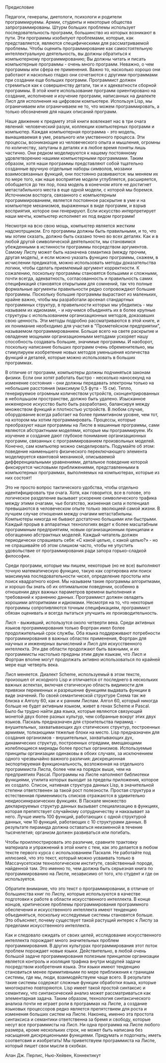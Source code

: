 Предисловие

Педагоги, генералы, диетологи, психологи и родители программируемы. Армии, студенты и некоторые общества запрограммированы. Штурм больших проблемы использует последовательность программ, большинство из которых возникают в пути. Эти программы изобилуют проблемами, которые, как представляется, являются специфическими для рассматриваемой проблемы. Чтобы оценить программирование как самостоятельную интеллектуальную деятельность, вы должны обратиться к компьютерному программированию; Вы должны читать и писать компьютерные программы - очень много программ. Неважно, о чем программы или сфера ее применения. Важно то, насколько хорошо они работают и насколько гладко они сочетаются с другими программами при создании еще больших программ. Программист должен стремиться как к совершенству детали, так и к адекватности сборной программы. В этой книге использование программ ориентировано на создание, исполнение и изучение программ, написанных на диалекте Лисп для исполнения на цифровом компьютере. Используя Lisp, мы ограничиваем или ограничиваем не то, что можем программировать, а только обозначения для наших описаний программ.

Наше движение к предмету этой книги вовлекает нас в три очага явлений: человеческий разум, коллекции компьютерных программ и компьютер. Каждая компьютерная программа - это модель, вынашиваемая в уме, реального или умственного процесса. Эти процессы, возникающие из человеческого опыта и мышления, огромны по количеству, запутаны в деталях и в любое время поняты лишь частично. Они редком моделируются к нашему постоянному удовлетворению нашими компьютерными программами. Таким образом, хотя наши программы представляют собой тщательно созданные вручную отдельные наборы символов, мозаики взаимосвязанных функций, они постоянно развиваются: мы меняем их по мере того, как наше восприятие модели углубляется, расширяется, обобщается до тех пор, пока модель в конечном итоге не достигнет метастабильного места в еще одной модели, с которой мы боремся. Источником восторга, связанного с компьютерным программированием, является постоянное раскрытие в уме и на компьютере механизмов, выраженных в виде программ, и взрыв восприятия, которое они генерируют. Если искусство интерпретирует наши мечты, компьютер исполняет их под видом программ!

Несмотря на всю свою мощь, компьютер является жестким надсмотрщиком. Его программы должны быть правильными, и то, что мы хотим сказать, должно быть сказано точно во всех деталях. Как и в любой другой символической деятельности, мы становимся убежденными в истинности программы посредством аргументов. Самому Лиспу может быть назначена семантика (между прочим, другая модель), и если можно указать функцию программы, скажем, в исчислении предикатов, можно использовать методы доказательства логики, чтобы сделать приемлемый аргумент корректности. К сожалению, поскольку программы становятся большими и сложными, почти всегда, адекватность, согласованность и правильность самих спецификаций становятся открытыми для сомнений, так что полные формальные аргументы правильности редко сопровождают большие программы. Поскольку большие программы вырастают из маленьких, крайне важно, чтобы мы разработали арсенал стандартных программных структур, в правильности которых мы убедились - мы называем их идиомами, - и научимся объединять их в более крупные структуры с использованием организационных методов, доказавших свою ценность. Эти методы подробно рассматриваются в этой книге, и их понимание необходимо для участия в "Прометейском предприятии", называемом программированием. Больше всего на свете раскрытие и овладение мощными организационными методами ускоряет нашу способность создавать большие, значимые программы. И наоборот, поскольку написание больших программ очень обременительно, мы стимулируем изобретение новых методов уменьшения количества функций и деталей, которые можно использовать в больших программах.

В отличие от программ, компьютеры должны подчиняться законам физики. Если они хотят работать быстро - несколько наносекунд на изменение состояния - они должны передавать электроны только на небольшие расстояния (максимум 0,5 фута - 15 см). Тепло, генерируемое огромным количеством устройств, сконцентрированных в неболшьшом пространстве, должно быть удалено. Изысканное инженерное искусство было быть разработано, балансируя между множеством функций и плотностью устройств. В любом случае, оборудование всегда работает на более примитивном уровне, чем тот, на котором мы хотим программировать. Процессы, которые преобразуют наши программы на Лиспе в машинные программы, сами являются абстрактными моделями, которые мы программируем. Их изучение и создание дают глубокое понимание организационных программ, связанных с программированием произвольных моделей. Конечно, сам компьютер можно смоделировать. Подумайте об этом: поведение наименьшего физического переключающего элемента моделируется квантовой механикой, описываемой дифференциальными уравнениями, детальное поведение которой фиксируется числовыми приближениями, представленными в компьютерных программах, выполняемых на компьютерах, которые из них состоят!

Это не просто вопрос тактического удобства, чтобы отдельно идентифицировать три очага. Хотя, как говорится, все в голове, это логическое разделение вызывает ускорение символического трафика между этими очагами, чье богатство, жизненная сила и потенциал превышаются в человеческом опыте только эволюцией самой жизни. В лучшем случае отношения между очагами метастабильны. Компьютеры никогда не бывают достаточно большими или быстрыми. Каждый прорыв в аппаратных технологиях ведет к более масштабным программным предприятиям, новым организационным принципам и обогащению абстрактных моделей. Каждый читатель должен периодически спрашивать себя: «С какой целью, с какой целью?» - но не спрашивайте об этом слишком часто, чтобы не упустить удовольствие от программирования ради запора горько-сладкой философии.

Среди программ, которые мы пишем, некоторые (но не все) выполняют точную математическую функцию, такую как сортировка или поиск максимума последовательности чисел, определение простоты или поиск квадратного корня. Мы называем такие программы алгоритмами, и хорошо бы знать об их оптимальном поведении, особенно в отношении двух важных параметров времени выполнения и требований к хранению данных. Программист должен овладеть хорошими алгоритмами и идиомами. Несмотря на то, что некоторые программы сопротивляются точным спецификациям, программист обязан оценивать и всегда пытаться улучшить их производительность.

Лисп - выживший, использутся около четверти века. Среди активных языков программирования только Фортран имел более продолжительный срок службы. Оба языка поддерживают потребности программирования в важных областях применения, Фортран для научных и инженерных вычислений и Лисп для искусственного интеллекта. Эти две области продолжают быть важными, и их программисты настолько преданы этим двум языкам, что Лисп и Фортран вполне могут продолжать активно использоваться по крайней мере еще четверть века.

Лисп меняется. Диалект Scheme, используемый в этом тексте, произошел от исходного Lisp и отличается от последнего в нескольких важных аспектах, включая статическую область видимости для привязки переменных и разрешение функциям выдавать функции в виде значений. По своей семантической структуре Схема так же близка к Алголу 60, как и к ранним Лиспам. Алгол 60, который никогда больше не будет активным языком, живет в генах Scheme и Pascal. Было бы трудно найти два языка, которые являются связующей монетой двух более разных культур, чем собранные вокруг этих двух языков. Паскаль предназначен для строительства пирамид - внушительных, захватывающих дух статических структур, построенных армиями, толкающими тяжелые блоки на место. Lisp предназначен для создания организмов - внушительных, захватывающих дух, динамических структур, построенных отрядами, вмещающими колеблющиеся мириады более простых организмов. Используемые принципы организации одинаковы в обоих случаях, за исключением одного чрезвычайно важного различия: дискреционная экспортируемая функциональность, возложенная на отдельного программиста Лиспа, более чем на порядок выше, чем на предприятиях Pascal. Программы на Лиспе наполняют библиотеки функциями, утилита которых выходит за пределы приложения, которое их создало. Список, нативная структура данных Lisp, в значительной степени ответственен за такой рост полезности. Простая структура и естественная применимость списков отражаются в удивительно неидиосинкразических функциях. В Паскале множество декларируемых структур данных вызывает специализацию в функциях, которая препятствует случайному сотрудничеству и наказывает за него. Лучше иметь 100 функций, работающих с одной структурой данных, чем 10 функций, работающих с 10 структурами данных. В результате пирамида должна оставаться неизменной в течение тысячелетия; организм должен развиваться или погибать.

Чтобы проиллюстрировать это различие, сравните трактовку материала и упражнений в этой книге с тем, как это делается в любом тексте первого курса с использованием Паскаля. Не работайте под иллюзией, что это текст, который можно усваивать только в Массачусетском технологическом институте, свойственный породе, найденной там. Это именно то, чем должна быть серьезная книга по программированию на Лиспе, независимо от того, кто студент и где он используется.

Обратите внимание, что это текст о программировании, в отличие от большинства книг по Лиспу, которые используются в качестве подготовки к работе в области искусственного интеллекта. В конце концов, критические проблемы программирования программного обеспечения и искусственного интеллекта имеют тенденцию объединяться, поскольку исследуемые системы становятся больше. Это объясняет, почему существует такой растущий интерес к Лиспу за пределами искусственного интеллекта.

Как и следовало ожидать от своих целей, исследование искусственного интеллекта порождает много значительных проблем программирования. В других культурах программирования этот поток проблем порождает новые языки. Действительно, в любой очень большой задаче программирования полезным принципом организации является контроль и изоляция трафика внутри модулей задачи посредством изобретения языка. Эти языки имеют тенденцию становиться менее примитивными по мере приближения к границам системы, где мы, люди, взаимодействуем чаще всего. В результате такие системы содержат сложные функции обработки языка, которые многократно повторяются. Lisp имеет такой простой синтаксис и семантику, что синтаксический анализ может рассматриваться как элементарная задача. Таким образом, технология синтаксического анализа почти не играет роли в программах на Лиспе, а создание языковых процессоров редко является препятствием для роста и изменения больших систем на Лиспе. Наконец, именно эта простота синтаксиса и семантики ответственна за бремя и свободу, которые несут все программисты на Лисп. Ни одна программа на Лиспе любого размера, кроме нескольких строк, не может быть написана без насыщения дискреционными функциями. Придумать и подогнать; иметь соответсвия и изобретать! Мы приветствуем программиста на Лиспе, который пишет свои мысли в скобках.

Алан Дж. Перлис, Нью-Хейвен, Коннектикут
